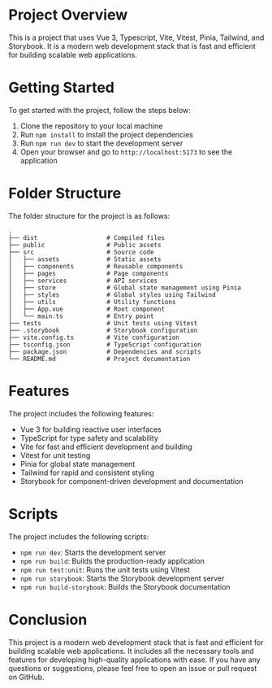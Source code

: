 # Project Overview
This is a project that uses Vue 3, Typescript, Vite, Vitest, Pinia, Tailwind, and Storybook. It is a modern web development stack that is fast and efficient for building scalable web applications.

# Getting Started
To get started with the project, follow the steps below:

1. Clone the repository to your local machine
2. Run `npm install` to install the project dependencies
3. Run `npm run dev` to start the development server
4. Open your browser and go to `http://localhost:5173` to see the application


# Folder Structure
The folder structure for the project is as follows:

```
.
├── dist                   # Compiled files
├── public                 # Public assets
├── src                    # Source code
│   ├── assets             # Static assets
│   ├── components         # Reusable components
│   ├── pages              # Page components
│   ├── services           # API services
│   ├── store              # Global state management using Pinia
│   ├── styles             # Global styles using Tailwind
│   ├── utils              # Utility functions
│   ├── App.vue            # Root component
│   └── main.ts            # Entry point
├── tests                  # Unit tests using Vitest
├── .storybook             # Storybook configuration
├── vite.config.ts         # Vite configuration
├── tsconfig.json          # TypeScript configuration
├── package.json           # Dependencies and scripts
└── README.md              # Project documentation
```

# Features
The project includes the following features:

- Vue 3 for building reactive user interfaces
- TypeScript for type safety and scalability
- Vite for fast and efficient development and building
- Vitest for unit testing
- Pinia for global state management
- Tailwind for rapid and consistent styling
- Storybook for component-driven development and documentation

# Scripts
The project includes the following scripts:

- `npm run dev`: Starts the development server
- `npm run build`: Builds the production-ready application
- `npm run test:unit`: Runs the unit tests using Vitest
- `npm run storybook`: Starts the Storybook development server
- `npm run build-storybook`: Builds the Storybook documentation

# Conclusion
This project is a modern web development stack that is fast and efficient for building scalable web applications. It includes all the necessary tools and features for developing high-quality applications with ease. If you have any questions or suggestions, please feel free to open an issue or pull request on GitHub.
